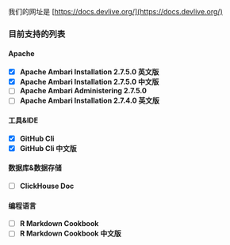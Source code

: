 我们的网址是 [https://docs.devlive.org/](https://docs.devlive.org/)

### 目前支持的列表

#### Apache

- [x] **Apache Ambari Installation 2.7.5.0 英文版**
- [x] **Apache Ambari Installation 2.7.5.0 中文版**
- [ ] **Apache Ambari Administering 2.7.5.0**
- [ ] **Apache Ambari Installation 2.7.4.0 英文版**

#### 工具&IDE

- [x] **GitHub Cli**
- [x] **GitHub Cli 中文版**

#### 数据库&数据存储

- [ ] **ClickHouse Doc**

#### 编程语言

- [ ] **R Markdown Cookbook**
- [ ] **R Markdown Cookbook 中文版**
